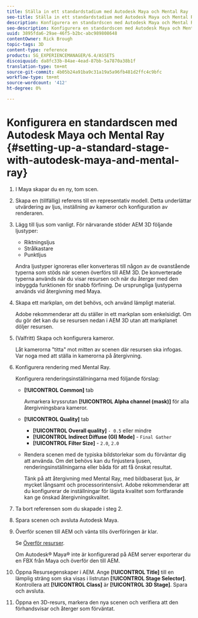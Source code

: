 ```yaml
---
title: Ställa in ett standardstadium med Autodesk Maya och Mental Ray
seo-title: Ställa in ett standardstadium med Autodesk Maya och Mental Ray
description: Konfigurera en standardscen med Autodesk Maya och Mental Ray
seo-description: Konfigurera en standardscen med Autodesk Maya och Mental Ray
uuid: 3895fda6-29ae-46f5-b2bc-abc989808648
contentOwner: Rick Brough
topic-tags: 3D
content-type: reference
products: SG_EXPERIENCEMANAGER/6.4/ASSETS
discoiquuid: da8fc33b-84ae-4ead-87bb-5a7870a38b1f
translation-type: tm+mt
source-git-commit: 4b05b24a91ba9c31a19a5a96fb481d2ffc4c9bfc
workflow-type: tm+mt
source-wordcount: '412'
ht-degree: 0%

---
```



# Konfigurera en standardscen med Autodesk Maya och Mental Ray {#setting-up-a-standard-stage-with-autodesk-maya-and-mental-ray}

1. I Maya skapar du en ny, tom scen.
1. Skapa en (tillfällig) referens till en representativ modell. Detta underlättar utvärdering av ljus, inställning av kameror och konfiguration av renderaren.

1. Lägg till ljus som vanligt. För närvarande stöder AEM 3D följande ljustyper:

   * Riktningsljus
   * Strålkastare
   * Punktljus

   Andra ljustyper ignoreras eller konverteras till någon av de ovanstående typerna som stöds när scenen överförs till AEM 3D. De konverterade typerna används när du visar resursen och när du återger med den inbyggda funktionen för snabb förfining. De ursprungliga ljustyperna används vid återgivning med Maya.

1. Skapa ett markplan, om det behövs, och använd lämpligt material.

   Adobe rekommenderar att du ställer in ett markplan som enkelsidigt. Om du gör det kan du se resursen nedan i AEM 3D utan att markplanet döljer resursen.

1. (Valfritt) Skapa och konfigurera kameror.

   Låt kamerorna &quot;titta&quot; mot mitten av scenen där resursen ska infogas. Var noga med att ställa in kamerorna på återgivning.

1. Konfigurera rendering med Mental Ray.

   Konfigurera renderingsinställningarna med följande förslag:

   * **[!UICONTROL Common]** tab

      Avmarkera kryssrutan **[!UICONTROL Alpha channel (mask)]** för alla återgivningsbara kameror.

   * **[!UICONTROL Quality]** tab

      * **[!UICONTROL Overall quality]** `- 0.5` eller mindre
      * **[!UICONTROL Indirect Diffuse (GI) Mode]** - `Final Gather`
      * **[!UICONTROL Filter Size]** - `2.0`, `2.0`
   * Rendera scenen med de typiska bildstorlekar som du förväntar dig att använda. Om det behövs kan du finjustera ljusen, renderingsinställningarna eller båda för att få önskat resultat.

      Tänk på att återgivning med Mental Ray, med bildbaserat ljus, är mycket långsamt och processorintensivt. Adobe rekommenderar att du konfigurerar de inställningar för lägsta kvalitet som fortfarande kan ge önskad återgivningskvalitet.


1. Ta bort referensen som du skapade i steg 2.

1. Spara scenen och avsluta Autodesk Maya.
1. Överför scenen till AEM och vänta tills överföringen är klar.

   Se [Överför resurser](managing-assets-touch-ui.md#uploading-assets).

   Om Autodesk® Maya® inte är konfigurerad på AEM server exporterar du en FBX från Maya och överför den till AEM.

1. Öppna Resursegenskaper i AEM. Ange **[!UICONTROL Title]** till en lämplig sträng som ska visas i listrutan **[!UICONTROL Stage Selector]**. Kontrollera att **[!UICONTROL Class]** är **[!UICONTROL 3D Stage]**. Spara och avsluta.
1. Öppna en 3D-resurs, markera den nya scenen och verifiera att den förhandsvisar och återger som förväntat.

